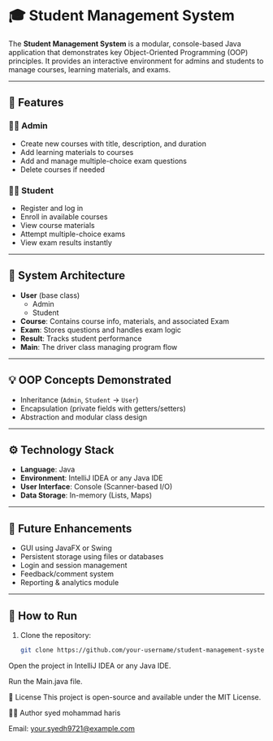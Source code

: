 # 🎓 Student Management System

The **Student Management System** is a modular, console-based Java application that demonstrates key Object-Oriented Programming (OOP) principles. It provides an interactive environment for admins and students to manage courses, learning materials, and exams.

---

## 📌 Features

### 👨‍🏫 Admin
- Create new courses with title, description, and duration
- Add learning materials to courses
- Add and manage multiple-choice exam questions
- Delete courses if needed

### 👨‍🎓 Student
- Register and log in
- Enroll in available courses
- View course materials
- Attempt multiple-choice exams
- View exam results instantly

---

## 🧱 System Architecture

- **User** (base class)
  - Admin
  - Student
- **Course**: Contains course info, materials, and associated Exam
- **Exam**: Stores questions and handles exam logic
- **Result**: Tracks student performance
- **Main**: The driver class managing program flow

---

## 💡 OOP Concepts Demonstrated
- Inheritance (`Admin`, `Student` → `User`)
- Encapsulation (private fields with getters/setters)
- Abstraction and modular class design

---

## ⚙️ Technology Stack

- **Language**: Java
- **Environment**: IntelliJ IDEA or any Java IDE
- **User Interface**: Console (Scanner-based I/O)
- **Data Storage**: In-memory (Lists, Maps)

---

## 🚀 Future Enhancements
- GUI using JavaFX or Swing
- Persistent storage using files or databases
- Login and session management
- Feedback/comment system
- Reporting & analytics module

---

## 🔧 How to Run

1. Clone the repository:
   ```bash
   git clone https://github.com/your-username/student-management-system.git
Open the project in IntelliJ IDEA or any Java IDE.

Run the Main.java file.

📄 License
This project is open-source and available under the MIT License.

🙋‍♂️ Author
syed mohammad haris

Email: your.syedh9721@example.com
